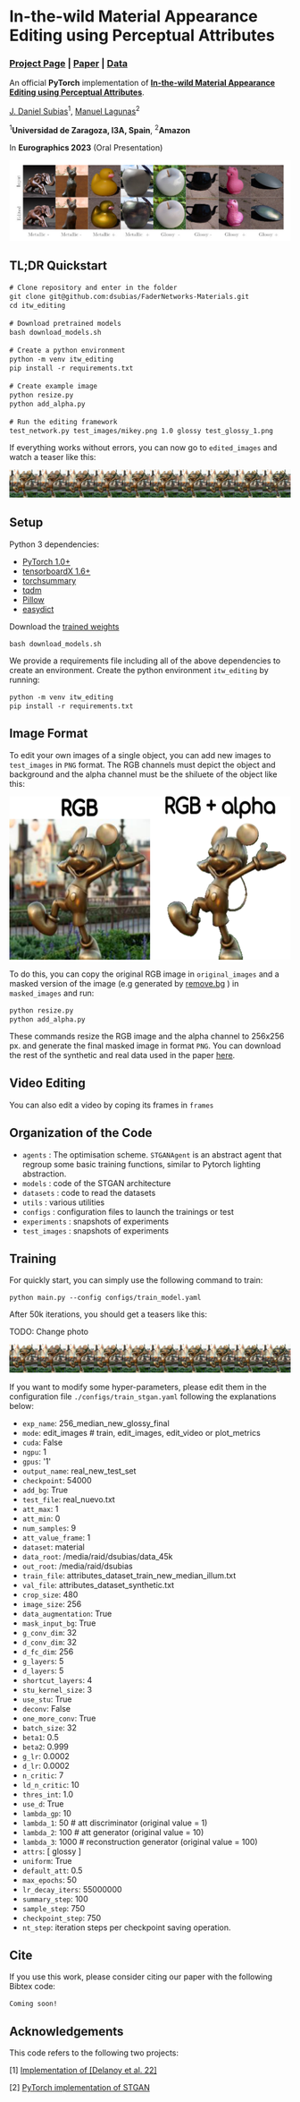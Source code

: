 # In-the-wild Material Appearance Editing using Perceptual Attributes 

### [Project Page](https://dsubias.github.io/publication/in-the-wild_editing/) | [Paper](https://arxiv.org/pdf/2302.03619.pdf) | [Data](-)

An official **PyTorch**  implementation of [**In-the-wild Material Appearance Editing using Perceptual Attributes**](). 


[J. Daniel Subias](https://dsubias.github.io/#about)<sup>1</sup>,
[Manuel Lagunas](https://mlagunas.me/)<sup>2</sup>

<sup>1</sup>**Universidad de Zaragoza, I3A, Spain**, <sup>2</sup>**Amazon**

In **Eurographics 2023** (Oral Presentation)

<img src='imgs/teaser.jpg'/>



## TL;DR Quickstart
```
# Clone repository and enter in the folder
git clone git@github.com:dsubias/FaderNetworks-Materials.git
cd itw_editing

# Download pretrained models
bash download_models.sh

# Create a python environment
python -m venv itw_editing
pip install -r requirements.txt

# Create example image
python resize.py
python add_alpha.py

# Run the editing framework
test_network.py test_images/mikey.png 1.0 glossy test_glossy_1.png
```

If everything works without errors,  you can now go to `edited_images` and watch a teaser like this:

<img src='imgs/mikey.png'/>


## Setup

Python 3 dependencies:

* [PyTorch 1.0+](https://pytorch.org)
* [tensorboardX 1.6+](https://github.com/lanpa/tensorboardX)
* [torchsummary](https://github.com/sksq96/pytorch-summary)
* [tqdm](https://github.com/tqdm/tqdm)
* [Pillow](https://github.com/python-pillow/Pillow)
* [easydict](https://github.com/makinacorpus/easydict)

Download the [trained weights](https://perso.liris.cnrs.fr/johanna.delanoy/data/2022_materials_generative_editing/models/normal_final.ckpt)

```
bash download_models.sh
```

We provide a requirements file including all of the above dependencies to create an environment. Create the python environment `itw_editing` by running:

```
python -m venv itw_editing
pip install -r requirements.txt
```

## Image Format

To edit your own images of a single object, you can add new images to `test_images` in `PNG` format. The RGB channels must depict the object and background and the alpha channel must be the shiluete of the object like this:

<img src='imgs/image_format.png'/>

To do this, you can copy the original RGB image in `original_images` and a masked version of the image (e.g generated by [remove.bg](https://www.remove.bg/) ) in `masked_images` and run:

```
python resize.py
python add_alpha.py
```

These commands resize the RGB image and the alpha channel to 256x256 px. and generate the final masked image in format `PNG`. You can download the rest of the synthetic and real data used in the paper [here](-).

## Video Editing

You can also edit a video by coping its frames in `frames`

## Organization of the Code

* `agents` : The optimisation scheme. `STGANAgent` is an abstract agent that regroup some basic training functions, similar to Pytorch lighting abstraction.
* `models` : code of the STGAN architecture
* `datasets` : code to read the datasets
* `utils` : various utilities
* `configs` : configuration files to launch the trainings or test
* `experiments` : snapshots of experiments
* `test_images` : snapshots of experiments

## Training

For quickly start, you can simply use the following command to train:

```
python main.py --config configs/train_model.yaml
```

After 50k iterations, you should get a teasers like this:

TODO: Change photo

<img src='imgs/mikey.png'/>

If you want to modify some hyper-parameters, please edit them in the configuration file `./configs/train_stgan.yaml` following the explanations below:

  - `exp_name`: 256_median_new_glossy_final
  - `mode`: edit_images # train, edit_images, edit_video or plot_metrics
  - `cuda`: False
  - `ngpu`: 1
  - `gpus`: '1'
  - `output_name`: real_new_test_set
  - `checkpoint`: 54000 
  - `add_bg`: True
  - `test_file`: real_nuevo.txt
  - `att_max`: 1
  - `att_min`: 0
  - `num_samples`: 9
  - `att_value_frame`: 1
  - `dataset`: material
  - `data_root`: /media/raid/dsubias/data_45k
  - `out_root`: /media/raid/dsubias
  - `train_file`: attributes_dataset_train_new_median_illum.txt
  - `val_file`: attributes_dataset_synthetic.txt
  - `crop_size`: 480
  - `image_size`: 256
  - `data_augmentation`: True
  - `mask_input_bg`: True
  - `g_conv_dim`: 32
  - `d_conv_dim`: 32
  - `d_fc_dim`: 256
  - `g_layers`: 5
  - `d_layers`: 5
  - `shortcut_layers`: 4
  - `stu_kernel_size`: 3
  - `use_stu`: True
  - `deconv`: False
  - `one_more_conv`: True
  - `batch_size`: 32
  - `beta1`: 0.5
  - `beta2`: 0.999
  - `g_lr`: 0.0002
  - `d_lr`: 0.0002
  - `n_critic`: 7
  - `ld_n_critic`: 10
  - `thres_int`: 1.0
  - `use_d`: True
  - `lambda_gp`: 10
  - `lambda_1`: 50 # att discriminator (original value = 1)
  - `lambda_2`: 100 # att generator (original value = 10)
  - `lambda_3`: 1000 # reconstruction generator (original value = 100)
  - `attrs`: [ glossy ]
  - `uniform`: True
  - `default_att`: 0.5
  - `max_epochs`: 50
  - `lr_decay_iters`: 55000000
  - `summary_step`: 100
  - `sample_step`: 750
  - `checkpoint_step`: 750
  - `nt_step`: iteration steps per checkpoint saving operation.

## Cite

If you use this work, please consider citing our paper with the following Bibtex code:

```
Coming soon!
```

## Acknowledgements

This code refers to the following two projects:

[1] [Implementation of [Delanoy et al. 22]](https://github.com/jdelanoy/generative-material-net) 

[2] [PyTorch implementation of STGAN](https://github.com/yunjey/stargan)
